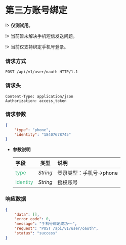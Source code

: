 # 第三方账号绑定

!> **仅测试用**。

!> 当前暂未解决手机短信发送问题。

!> 当前仅支持绑定手机号登录。

### 请求方式

```http
POST /api/v1/user/oauth HTTP/1.1
```

### 请求头

```http
Content-Type: application/json
Authorization: access_token
```

### 请求参数

```json
{
    "type": "phone",
    "identity": "18407678745"
}
```

- **参数说明**

    |**字段**|**类型**|**说明**|
    |:-------|:-----:|:-------|
    |<div style="color:#42b983;">type</div>   |*String* |登录类型：手机号->phone|
    |<div style="color:#42b983;">identity</div>|*String* |授权账号|


### 响应数据

```json
{
    "data": [],
    "error_code": 0,
    "message": "手机号绑定成功~~",
    "request": "POST /api/v1/user/oauth",
    "status": "success"
}
```
